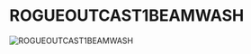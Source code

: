 # ROGUEOUTCAST1BEAMWASH

![ROGUEOUTCAST1BEAMWASH](https://github.com/Chauvet-Pro/ROGUEOUTCAST1BEAMWASH/blob/9982819cc03641a0c588c75ed6e031f055585d4e/ROGUE%20OUTCAST%201%20BEAMWASH-RIGHT-BLUE-RING.png)

